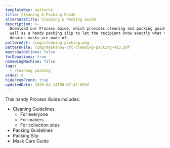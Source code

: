 ```yaml
---
templateKey: patterns
title: Cleaning & Packing Guide
alternateTitle: Cleaning & Packing Guide
description: >-
  Download our Process Guide, which provides cleaning and packing guidelines, as
  well as a handy packing slip to let the recipient know exactly what the
  donates masks are made of.
patternArt: /img/cleaning-packing.png
patternFile: /img/masksnow-cfc-cleaning-packing-413.pdf
meetsGuidelines: false
forDonations: true
noSewingMachine: false
tags:
  - cleaning packing
order: 6
hideFromFront: true
updatedDate: 2020-04-14T08:07:47.659Z
---
```

This handy Process Guide includes:

* Cleaning Guidelines
  * For everyone
  * For makers
  * For collection sites
* Packing Guidelines
* Packing Slip
* Mask Care Guide